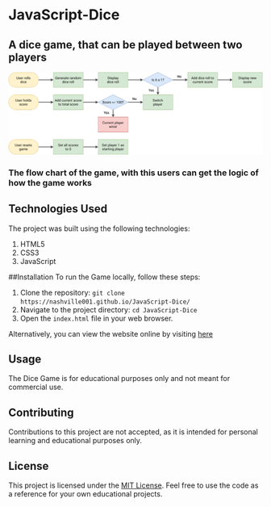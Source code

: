 # JavaScript-Dice
## A dice game, that can be played between two players
![The Flowchart of the game.](https://github.com/Nashville001/JavaScript-Dice/blob/main/pig-game-flowchart.png)
### The flow chart of the game, with this users can get the logic of how the game works

## Technologies Used
The project was built using the following technologies:

1. HTML5
2. CSS3
3. JavaScript

##Installation
To run the Game locally, follow these steps:
1. Clone the repository: `git clone https://nashville001.github.io/JavaScript-Dice/`
2. Navigate to the project directory: `cd JavaScript-Dice`
3. Open the `index.html` file in your web browser.

Alternatively, you can view the website online by visiting [here](https://nashville001.github.io/JavaScript-Dice/)

## Usage
The Dice Game is for educational purposes only and not meant for commercial use.

## Contributing

Contributions to this project are not accepted, as it is intended for personal learning and educational purposes only.

## License
This project is licensed under the [MIT License](https://github.com/Nashville001/Mono-website/blob/master/README.md). Feel free to use the code as a reference for your own educational projects.

